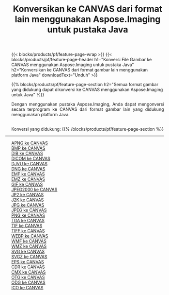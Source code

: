﻿---
title: Konversikan ke CANVAS dari format lain menggunakan Aspose.Imaging untuk pustaka Java 
weight: 3920
url: /id/java/conversion/to/canvas 
lang: id
langdirlevel: 2
locales: zh-hans,ja,it,ru,de,es,fr,nl,id,lt,pl,pt,vi,tr,ko,zh-hant,ar,hi,th,sv,cs,uk,he
description: Menggunakan Aspose.Imaging Anda dapat mengonversi ke CANVAS dari format lain menggunakan Java
---

{{< blocks/products/pf/feature-page-wrap >}}
{{< blocks/products/pf/feature-page-header h1="Konversi File Gambar ke CANVAS menggunakan Aspose.Imaging untuk pustaka Java" h2="Konversikan ke CANVAS dari format gambar lain menggunakan platform Java" downloadText="Unduh" >}}


{{% blocks/products/pf/feature-page-section  h2="Semua format gambar yang didukung dapat dikonversi ke CANVAS menggunakan Aspose.Imaging untuk Java" %}}
<p align=justify>Dengan menggunakan pustaka Aspose.Imaging, Anda dapat mengonversi secara terprogram ke CANVAS dari format gambar lain yang didukung menggunakan platform Java.</p>
<br/>
Konversi yang didukung:
{{% /blocks/products/pf/feature-page-section %}}
<div class="container-fluid productfamilypage bg-gray">
    <div class="convertypes bg-gray agp-content section">
        <div class="container">
		<hr style="margin-left:-20px;"/>
		<div class="row other-converters">
		    <div class='col-md-2 other-converter remove-lp remove-rp'><a href="/imaging/id/java/conversion/apng-to-canvas" >APNG ke CANVAS</a></div>
<div class='col-md-2 other-converter remove-lp remove-rp'><a href="/imaging/id/java/conversion/bmp-to-canvas" >BMP ke CANVAS</a></div>
<div class='col-md-2 other-converter remove-lp remove-rp'><a href="/imaging/id/java/conversion/dib-to-canvas" >DIB ke CANVAS</a></div>
<div class='col-md-2 other-converter remove-lp remove-rp'><a href="/imaging/id/java/conversion/dicom-to-canvas" >DICOM ke CANVAS</a></div>
<div class='col-md-2 other-converter remove-lp remove-rp'><a href="/imaging/id/java/conversion/djvu-to-canvas" >DJVU ke CANVAS</a></div>
<div class='col-md-2 other-converter remove-lp remove-rp'><a href="/imaging/id/java/conversion/dng-to-canvas" >DNG ke CANVAS</a></div>
<div class='col-md-2 other-converter remove-lp remove-rp'><a href="/imaging/id/java/conversion/emf-to-canvas" >EMF ke CANVAS</a></div>
<div class='col-md-2 other-converter remove-lp remove-rp'><a href="/imaging/id/java/conversion/emz-to-canvas" >EMZ ke CANVAS</a></div>
<div class='col-md-2 other-converter remove-lp remove-rp'><a href="/imaging/id/java/conversion/gif-to-canvas" >GIF ke CANVAS</a></div>
<div class='col-md-2 other-converter remove-lp remove-rp'><a href="/imaging/id/java/conversion/jpeg2000-to-canvas" >JPEG2000 ke CANVAS</a></div>
<div class='col-md-2 other-converter remove-lp remove-rp'><a href="/imaging/id/java/conversion/jp2-to-canvas" >JP2 ke CANVAS</a></div>
<div class='col-md-2 other-converter remove-lp remove-rp'><a href="/imaging/id/java/conversion/j2k-to-canvas" >J2K ke CANVAS</a></div>
<div class='col-md-2 other-converter remove-lp remove-rp'><a href="/imaging/id/java/conversion/jpg-to-canvas" >JPG ke CANVAS</a></div>
<div class='col-md-2 other-converter remove-lp remove-rp'><a href="/imaging/id/java/conversion/jpeg-to-canvas" >JPEG ke CANVAS</a></div>
<div class='col-md-2 other-converter remove-lp remove-rp'><a href="/imaging/id/java/conversion/png-to-canvas" >PNG ke CANVAS</a></div>
<div class='col-md-2 other-converter remove-lp remove-rp'><a href="/imaging/id/java/conversion/tga-to-canvas" >TGA ke CANVAS</a></div>
<div class='col-md-2 other-converter remove-lp remove-rp'><a href="/imaging/id/java/conversion/tif-to-canvas" >TIF ke CANVAS</a></div>
<div class='col-md-2 other-converter remove-lp remove-rp'><a href="/imaging/id/java/conversion/tiff-to-canvas" >TIFF ke CANVAS</a></div>
<div class='col-md-2 other-converter remove-lp remove-rp'><a href="/imaging/id/java/conversion/webp-to-canvas" >WEBP ke CANVAS</a></div>
<div class='col-md-2 other-converter remove-lp remove-rp'><a href="/imaging/id/java/conversion/wmf-to-canvas" >WMF ke CANVAS</a></div>
<div class='col-md-2 other-converter remove-lp remove-rp'><a href="/imaging/id/java/conversion/wmz-to-canvas" >WMZ ke CANVAS</a></div>
<div class='col-md-2 other-converter remove-lp remove-rp'><a href="/imaging/id/java/conversion/svg-to-canvas" >SVG ke CANVAS</a></div>
<div class='col-md-2 other-converter remove-lp remove-rp'><a href="/imaging/id/java/conversion/svgz-to-canvas" >SVGZ ke CANVAS</a></div>
<div class='col-md-2 other-converter remove-lp remove-rp'><a href="/imaging/id/java/conversion/eps-to-canvas" >EPS ke CANVAS</a></div>
<div class='col-md-2 other-converter remove-lp remove-rp'><a href="/imaging/id/java/conversion/cdr-to-canvas" >CDR ke CANVAS</a></div>
<div class='col-md-2 other-converter remove-lp remove-rp'><a href="/imaging/id/java/conversion/cmx-to-canvas" >CMX ke CANVAS</a></div>
<div class='col-md-2 other-converter remove-lp remove-rp'><a href="/imaging/id/java/conversion/otg-to-canvas" >OTG ke CANVAS</a></div>
<div class='col-md-2 other-converter remove-lp remove-rp'><a href="/imaging/id/java/conversion/odg-to-canvas" >ODG ke CANVAS</a></div>
<div class='col-md-2 other-converter remove-lp remove-rp'><a href="/imaging/id/java/conversion/ico-to-canvas" >ICO ke CANVAS</a></div>
                </div>
        </div>
    </div>
</div>
<br/>

